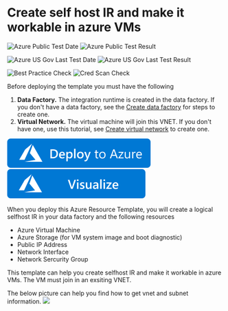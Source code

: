 # Create self host IR and make it workable in azure VMs

![Azure Public Test Date](https://azurequickstartsservice.blob.core.windows.net/badges/101-vms-with-selfhost-integration-runtime/PublicLastTestDate.svg)
![Azure Public Test Result](https://azurequickstartsservice.blob.core.windows.net/badges/101-vms-with-selfhost-integration-runtime/PublicDeployment.svg)

![Azure US Gov Last Test Date](https://azurequickstartsservice.blob.core.windows.net/badges/101-vms-with-selfhost-integration-runtime/FairfaxLastTestDate.svg)
![Azure US Gov Last Test Result](https://azurequickstartsservice.blob.core.windows.net/badges/101-vms-with-selfhost-integration-runtime/FairfaxDeployment.svg)

![Best Practice Check](https://azurequickstartsservice.blob.core.windows.net/badges/101-vms-with-selfhost-integration-runtime/BestPracticeResult.svg)
![Cred Scan Check](https://azurequickstartsservice.blob.core.windows.net/badges/101-vms-with-selfhost-integration-runtime/CredScanResult.svg)

Before deploying the template you must have the following

1. **Data Factory.** The integration runtime is created in the data factory. If
   you don't have a data factory, see the
   [Create data factory](https://docs.microsoft.com/en-us/azure/data-factory/data-factory-move-data-between-onprem-and-cloud#create-data-factory)
   for steps to create one.
2. **Virtual Network.** The virtual machine will join this VNET. If you don't
   have one, use this tutorial, see
   [Create virtual network](https://docs.microsoft.com/en-us/azure/virtual-network/virtual-networks-create-vnet-arm-pportal#create-a-virtual-network)
   to create one.

[![Deploy To Azure](https://raw.githubusercontent.com/Azure/azure-quickstart-templates/master/1-CONTRIBUTION-GUIDE/images/deploytoazure.svg?sanitize=true)](https://portal.azure.com/#create/Microsoft.Template/uri/https%3A%2F%2Fraw.githubusercontent.com%2FAzure%2Fazure-quickstart-templates%2Fmaster%2F101-vms-with-selfhost-integration-runtime%2Fazuredeploy.json)
[![Visualize](https://raw.githubusercontent.com/Azure/azure-quickstart-templates/master/1-CONTRIBUTION-GUIDE/images/visualizebutton.svg?sanitize=true)](http://armviz.io/#/?load=https%3A%2F%2Fraw.githubusercontent.com%2FAzure%2Fazure-quickstart-templates%2Fmaster%2F101-vms-with-selfhost-integration-runtime%2Fazuredeploy.json)

When you deploy this Azure Resource Template, you will create a logical selfhost
IR in your data factory and the following resources

- Azure Virtual Machine
- Azure Storage (for VM system image and boot diagnostic)
- Public IP Address
- Network Interface
- Network Sercurity Group

This template can help you create selfhost IR and make it workable in azure VMs.
The VM must join in an exsiting VNET.

The below picture can help you find how to get vnet and subnet information.
![](images/vnet.png)
